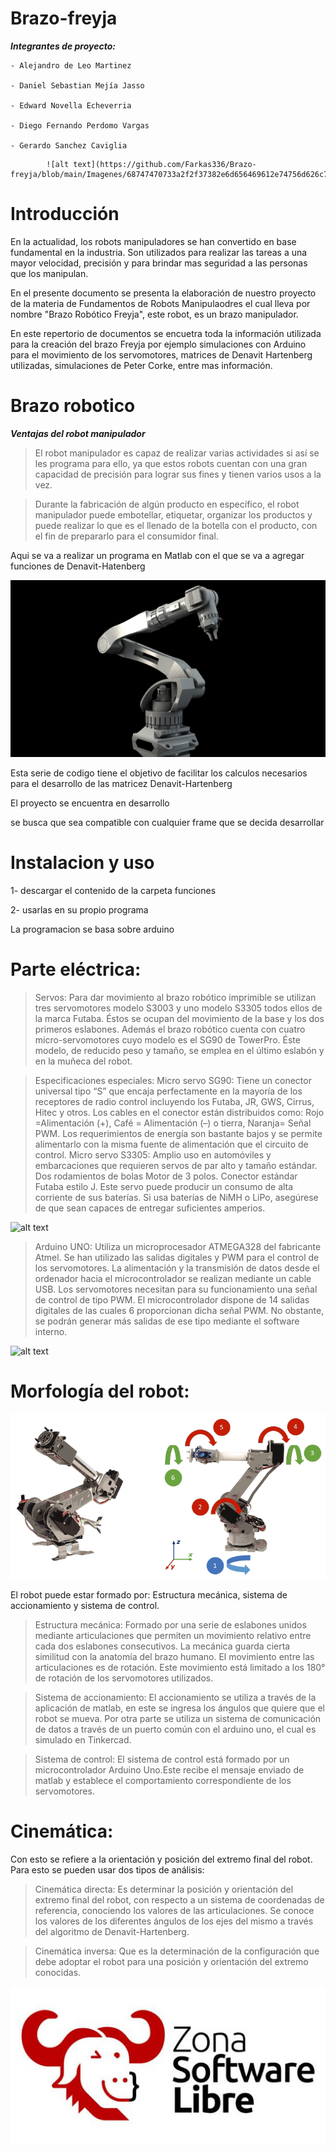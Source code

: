 # Brazo-freyja

***Integrantes de proyecto:***
```
- Alejandro de Leo Martinez

- Daniel Sebastian Mejía Jasso

- Edward Novella Echeverria

- Diego Fernando Perdomo Vargas

- Gerardo Sanchez Caviglia
```
            ![alt text](https://github.com/Farkas336/Brazo-freyja/blob/main/Imagenes/68747470733a2f2f37382e6d656469612e74756d626c722e636f6d2f61326231633631386139366263316137663835633064663063326265636262382f74756d626c725f6d726f776368334d496e317362617633626f315f3530302e676966.gif)


# Introducción 
En la actualidad, los robots manipuladores se han convertido en base fundamental en la industria. Son utilizados para realizar las tareas a una mayor velocidad, precisión y para brindar mas seguridad a las personas que los manipulan.

En el presente documento se presenta la elaboración de nuestro proyecto de la materia de Fundamentos de Robots Manipulaodres el cual lleva por nombre "Brazo Robótico Freyja", este robot, es un brazo manipulador.

En este repertorio de documentos se encuetra toda la información utilizada para la creación del brazo Freyja por ejemplo simulaciones con Arduino para el movimiento de los servomotores, matrices de Denavit Hartenberg utilizadas, simulaciones de Peter Corke, entre mas información.

# Brazo robotico

***Ventajas del robot manipulador***

>El robot manipulador es capaz de realizar varias actividades si así se les programa para ello, ya que estos robots cuentan con una gran capacidad de precisión para lograr sus fines y tienen varios usos a la vez.

>Durante la fabricación de algún producto en específico, el robot manipulador puede embotellar, etiquetar, organizar los productos y puede realizar lo que es el llenado de la botella con el producto, con el fin de prepararlo para el consumidor final.

Aqui se va a realizar un programa en Matlab con el que se va a agregar funciones de Denavit-Hatenberg 


![alt text](https://github.com/Farkas336/Brazo-freyja/blob/main/Imagenes/l15252-industrial-robot-arm-53669.png)

Esta serie de codigo tiene el objetivo de facilitar los calculos necesarios para el desarrollo  de las matricez  Denavit-Hartenberg

El proyecto se encuentra en desarrollo

se busca que sea compatible con cualquier frame que se decida desarrollar

# Instalacion y uso

1- descargar el contenido de la carpeta funciones

2- usarlas  en su propio programa 

La programacion se basa sobre arduino 






# Parte eléctrica:

>Servos:
Para dar movimiento al brazo robótico imprimible se utilizan tres servomotores modelo S3003 y uno modelo S3305 todos ellos de la marca Futaba. Éstos se ocupan del movimiento de la base y los dos primeros eslabones. Además el brazo robótico cuenta con cuatro micro-servomotores cuyo modelo es el SG90 de TowerPro. Éste modelo, de reducido peso y tamaño, se emplea en el último eslabón y en la muñeca del robot. 

>Especificaciones especiales:
Micro servo SG90:
Tiene un conector universal tipo “S” que encaja perfectamente en la mayoría de los receptores de radio control incluyendo los Futaba, JR, GWS, Cirrus, Hitec y otros. 
Los cables en el conector están distribuidos como: Rojo =Alimentación (+), Café = Alimentación (–) o tierra, Naranja= Señal PWM.
Los requerimientos de energía son bastante bajos y se permite alimentarlo con la misma fuente de alimentación que el circuito de control.
Micro servo S3305:
Amplio uso en automóviles y embarcaciones que requieren servos de par alto y tamaño estándar. Dos rodamientos de bolas Motor de 3 polos. Conector estándar Futaba estilo J.
Este servo puede producir un consumo de alta corriente de sus baterías. Si usa baterías de NiMH o LiPo, asegúrese de que sean capaces de entregar suficientes amperios.

![alt text](https://raw.githubusercontent.com/Farkas336/Brazo-freyja/main/Diagramas/02-19.jpg)

>Arduino UNO:
Utiliza un microprocesador ATMEGA328 del fabricante Atmel. Se han utilizado las salidas digitales y PWM para el control de los servomotores. 
La alimentación y la transmisión de datos desde el ordenador hacia el microcontrolador se realizan mediante un cable USB. Los servomotores necesitan para su funcionamiento una señal de control de tipo PWM. El microcontrolador dispone de 14 salidas digitales de las cuales 6 proporcionan dicha señal PWM. No obstante, se podrán generar más salidas de ese tipo mediante el software interno.

![alt text](https://raw.githubusercontent.com/Farkas336/Brazo-freyja/main/Diagramas/a9bb15c7e822f66f57e039a918c56bc2.png)


# Morfología del robot:


![alt text](https://github.com/Farkas336/Brazo-freyja/blob/main/Imagenes/brazo-robot-arduino-7dof.png)


El robot puede estar formado por:
Estructura mecánica, sistema de accionamiento y sistema de control.

>Estructura mecánica: 
Formado por una serie de eslabones unidos mediante articulaciones que permiten un movimiento relativo entre cada dos eslabones consecutivos. La mecánica guarda cierta similitud con la anatomía del brazo humano. El movimiento entre las articulaciones es de rotación. Este movimiento está limitado a los 180° de rotación de los servomotores utilizados.

>Sistema de accionamiento:
El accionamiento se utiliza a través de la aplicación de matlab, en este se ingresa los ángulos que quiere que el robot se mueva. Por otra parte se utiliza un sistema de comunicación de datos a través de un puerto común con el arduino uno, el cual es simulado en Tinkercad.

>Sistema de control:
El sistema de control está formado por un microcontrolador Arduino Uno.Este recibe el mensaje enviado de matlab y establece el comportamiento correspondiente de los servomotores.

# Cinemática:
Con esto se refiere a la orientación y posición del extremo final del robot.
Para esto se pueden usar dos tipos de análisis:

>Cinemática directa: Es determinar la posición y orientación del extremo final del robot, con respecto a un sistema de coordenadas de referencia, conociendo los valores de las articulaciones. Se conoce los valores de los diferentes ángulos de los ejes del mismo a través del algoritmo de Denavit-Hartenberg.

>Cinemática inversa: Que es la determinación de la configuración que debe adoptar el robot para una posición y orientación del extremo conocidas.

![alt text](https://github.com/Farkas336/Brazo-freyja/blob/main/Imagenes/unnamed.jpg)
